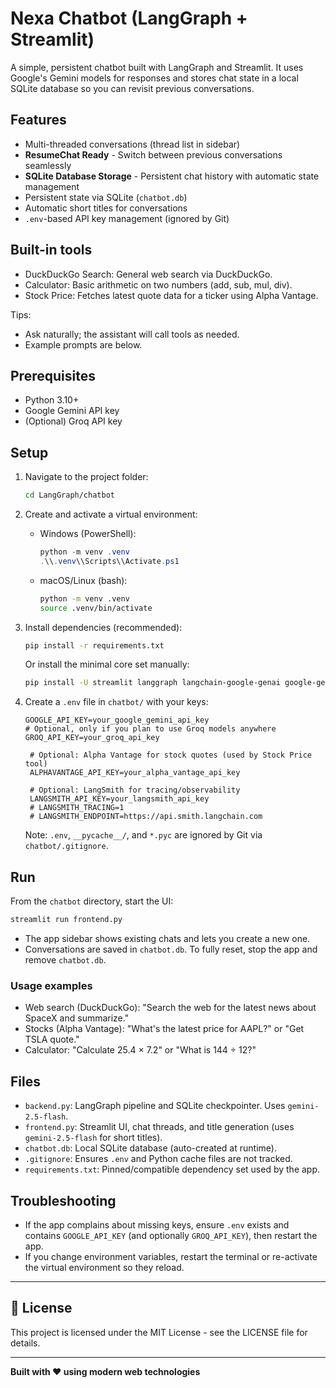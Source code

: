 # Nexa Chatbot (LangGraph + Streamlit)

A simple, persistent chatbot built with LangGraph and Streamlit. It uses Google's Gemini models for responses and stores chat state in a local SQLite database so you can revisit previous conversations.

## Features
- Multi-threaded conversations (thread list in sidebar)
- **ResumeChat Ready** - Switch between previous conversations seamlessly
- **SQLite Database Storage** - Persistent chat history with automatic state management
- Persistent state via SQLite (`chatbot.db`)
- Automatic short titles for conversations
- `.env`-based API key management (ignored by Git)

## Built-in tools
- DuckDuckGo Search: General web search via DuckDuckGo.
- Calculator: Basic arithmetic on two numbers (add, sub, mul, div).
- Stock Price: Fetches latest quote data for a ticker using Alpha Vantage.

Tips:
- Ask naturally; the assistant will call tools as needed.
- Example prompts are below.

## Prerequisites
- Python 3.10+
- Google Gemini API key
- (Optional) Groq API key

## Setup
1. Navigate to the project folder:
   ```bash
   cd LangGraph/chatbot
   ```

2. Create and activate a virtual environment:
   - Windows (PowerShell):
     ```powershell
     python -m venv .venv
     .\\.venv\\Scripts\\Activate.ps1
     ```
   - macOS/Linux (bash):
     ```bash
     python -m venv .venv
     source .venv/bin/activate
     ```

3. Install dependencies (recommended):
   ```bash
   pip install -r requirements.txt
   ```

   Or install the minimal core set manually:
   ```bash
   pip install -U streamlit langgraph langchain-google-genai google-generativeai langchain-groq python-dotenv
   ```

4. Create a `.env` file in `chatbot/` with your keys:
   ```env
   GOOGLE_API_KEY=your_google_gemini_api_key
   # Optional, only if you plan to use Groq models anywhere
   GROQ_API_KEY=your_groq_api_key

    # Optional: Alpha Vantage for stock quotes (used by Stock Price tool)
    ALPHAVANTAGE_API_KEY=your_alpha_vantage_api_key

    # Optional: LangSmith for tracing/observability
    LANGSMITH_API_KEY=your_langsmith_api_key
    # LANGSMITH_TRACING=1
    # LANGSMITH_ENDPOINT=https://api.smith.langchain.com
   ```

   Note: `.env`, `__pycache__/`, and `*.pyc` are ignored by Git via `chatbot/.gitignore`.

## Run
From the `chatbot` directory, start the UI:
```bash
streamlit run frontend.py
```

- The app sidebar shows existing chats and lets you create a new one.
- Conversations are saved in `chatbot.db`. To fully reset, stop the app and remove `chatbot.db`.

### Usage examples
- Web search (DuckDuckGo): "Search the web for the latest news about SpaceX and summarize."
- Stocks (Alpha Vantage): "What's the latest price for AAPL?" or "Get TSLA quote."
- Calculator: "Calculate 25.4 × 7.2" or "What is 144 ÷ 12?"

## Files
- `backend.py`: LangGraph pipeline and SQLite checkpointer. Uses `gemini-2.5-flash`.
- `frontend.py`: Streamlit UI, chat threads, and title generation (uses `gemini-2.5-flash` for short titles).
- `chatbot.db`: Local SQLite database (auto-created at runtime).
- `.gitignore`: Ensures `.env` and Python cache files are not tracked.
- `requirements.txt`: Pinned/compatible dependency set used by the app.

## Troubleshooting
- If the app complains about missing keys, ensure `.env` exists and contains `GOOGLE_API_KEY` (and optionally `GROQ_API_KEY`), then restart the app.
- If you change environment variables, restart the terminal or re-activate the virtual environment so they reload.

---

## 📄 License
This project is licensed under the MIT License - see the LICENSE file for details.

---

**Built with ❤️ using modern web technologies**
